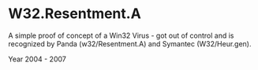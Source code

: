 # W32.Resentment.A

A simple proof of concept of a Win32 Virus - got out of control and is recognized by Panda (w32/Resentment.A) and Symantec (W32/Heur.gen).

Year 2004 - 2007
